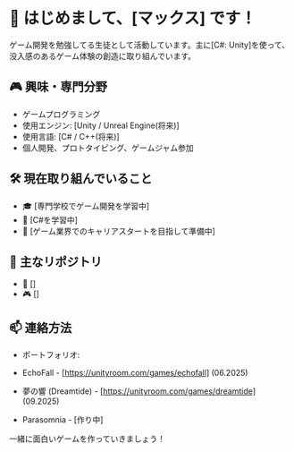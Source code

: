 # 👋 はじめまして、[マックス] です！

ゲーム開発を勉強してる生徒として活動しています。主に[C#: Unity]を使って、没入感のあるゲーム体験の創造に取り組んでいます。

## 🎮 興味・専門分野

- ゲームプログラミング
- 使用エンジン: [Unity / Unreal Engine(将来)]
- 使用言語: [C# / C++(将来)]
- 個人開発、プロトタイピング、ゲームジャム参加

## 🛠 現在取り組んでいること

- 🎓 [専門学校でゲーム開発を学習中]
- 🧠 [C#を学習中]
- 💼 [ゲーム業界でのキャリアスタートを目指して準備中]

## 📂 主なリポジトリ

- 🔧 []
- 🎮 []

## 📫 連絡方法

- ポートフォリオ:

- EchoFall - [https://unityroom.com/games/echofall] (06.2025)
- 夢の響 (Dreamtide) - [https://unityroom.com/games/dreamtide] (09.2025)
- Parasomnia - [作り中]

一緒に面白いゲームを作っていきましょう！
<!---
FlabbyRoastedDuck/FlabbyRoastedDuck is a ✨ special ✨ repository because its `README.md` (this file) appears on your GitHub profile.
You can click the Preview link to take a look at your changes.
--->
